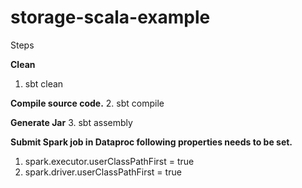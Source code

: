 # storage-scala-example

Steps

**Clean** 
1. sbt clean

**Compile source code.**
2. sbt compile

**Generate Jar**
3. sbt assembly

**Submit Spark job in Dataproc following properties needs to be set.**

1. spark.executor.userClassPathFirst = true
2. spark.driver.userClassPathFirst = true